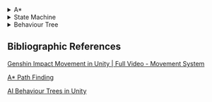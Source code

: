 <details>
  <summary>A*</summary>
  
# A\* Path Finding
```
🚩⬛⬛⬛⬜⬜🟥
⬜⬜🟥🟥⬛⬜🟥
⬜⬜⬜🟥⬜⬛🏁
🟥🟥⬜⬜⬜🟥🟥
```
Project done by [Francisco Oliveira](https://github.com/FranciscoOliveira7).

In this project I created a pathfinding system for the Battle Geese game.
Since the game has no height changes applied to it and it's using a free movement system, I made a 2 dimensional, matrix shaped grid for a pathfinding system.

# :open_file_folder: Scripts
```
📂pathfinding/
└📄Unit.cs
└📄PathFinding.cs
└📄PathGrid.cs
└📄Heap.cs
└📄PathNode.cs
└📄Line.cs
└📄Path.cs
└📄PathRequestManager.cs
```

# :wrench: In-Game Structure
Enemy object:
- `Unit.cs`
A* grid object:
- `PathGrid.cs`
- `PathFinding.cs`
- `PathRequestManager.cs`

# :gear: Functionality
## Path Node
The pathfinding grid is a matrix of nodes that contains:
- If it's walkable
- World position
- G, H and F costs
- Their parent
- x and y coords from the grid
## Path Grid
Assignable values:
- `unwalkableMask`
- `gridWorldSize`: x & y size *(in units)* of the grid
- `nodeRadius`
- `unwalkablePadding`: used to make sure enemies don't get stuck by walking in the corners of the obstacles

Sets the grid x and y count to by dividing the world size by the node diameter.
```cs
void Start() {...}
```
First it creates a matrix of `PathNode` with the x and y count defined on `Start()`.
Does a `unwalkableMask` sphere collision check with `nodeRadius` + `unwalkablePadding` radius on each world position and creates a `PathNode` with the unwalkable flag if it collides.
The grid is generated a __single time__ after the rooms are generated and does not update.
```cs
void CreateGrid() {...}
```
## Unit
- `minPathUpdateTime`
Assignable values:
- `target`
- `speed`
- `turnDst`
- `turnSpeed`

Coroutine
> 1. Waits `minPathUpdateTime` seconds
> 2. Sends a path request to `PathRequestManager`
> 3. `PathRequestManager` further calls `PathFinding` in a seperate cpu thread to improve performance
> 4. `PathFinding` returns a callback with `pathFound` success flag and a `Path`
> 3. Follows the new received path

</details>












<details>
  <summary>State Machine</summary>
  
# State Machine Overview

Project made by [Gonçalo Moreira](https://github.com/Omachine).

  For this project the use of the State machine was made to make debugging easier, improve readability and for it's reusable logic.
  Can be used in traps where they worked in a sequence of states or change depending on the enviroment.

# :open_file_folder: Scripts
```
📂StateMahine/
└📄BeartrapBaseState.cs
└📄IState.cs
└📄StateMachine.cs
📂Beartrap/
└📄BeartrapStateMachine.cs
└📄Beartrap.cs
```

## Working of the State Machine

The state machine consists of the following components:
- `StateMachine`: The core component that manages the current state and handles state transitions.
- `IState`: An interface that defines the methods each state must implement.
- `BaseState`: An abstract class that implements the `IState` interface and provides a base for specific states.

### StateMachine.cs

This script manages the state transitions and the current state of the object. It contains methods to:
- **initialize the state machine**
- **handle input**
- **update the state**
- **change the state**

### IState.cs

This interface defines the methods that each state must implement:
- **Enter**: Called when the state is entered.
- **Exit**: Called when the state is exited.
- **Update**: Called every frame to update the state.
- **PhysicsUpdate**: Called every physics update.
- **HandleInput**: Handles input for the state.

### BaseState.cs

This abstract class provides a base implementation for the `IState` interface. It contains a reference to the state machine and provides a constructor to initialize it.

## Example: Beartrap

The beartrap is an example of an object that uses the state machine to manage its states. The beartrap can be in one of two states: active or inactive. The state machine handles the transitions between these states and the behavior of the beartrap in each state.

### Beartrap.cs

This script represents the beartrap object in the game. It contains the following key elements:
- `BeartrapStateMachine`: Manages the states of the beartrap.
- `OnCollision`: Event triggered when another collider stays within the beartrap's collider.
- `BoxCollider`: The collider component of the beartrap.
- `CooldowndTime`: The cooldown time before the beartrap can be reactivated.
- `Damage`: The damage dealt by the beartrap.
- `sprites`: Array of sprites representing the beartrap in different states.
- `spriteRenderer`: The sprite renderer component of the beartrap.

```cs
void Start(){...}
```
Initiates the first state for this object wich in this case is going to be the ActiveState
```cs
void Update()
{
    BeartrapStateMachine.Update();
}
```
This will run the state machine update

### BeartrapStateMachine.cs

This script manages the state transitions of the beartrap. It contains:
- **Beartrap**: Reference to the beartrap object.
- **ActiveState**: The active state of the beartrap.
- **InactiveState**: The inactive state of the beartrap.

```cs
 public BeartrapStateMachine(Beartrap beartrap){...}
```
The constructor will reference the main script and instantiate each state of the object

### BeartrapBaseState.cs

This abstract class defines the base state for the beartrap. It implements the `IState` interface and provides a constructor for the state machine.


### BeartrapActiveState.cs

This script defines the behavior of the beartrap when it is active. Key methods include:
- **Enter**: Sets up the state, including subscribing to the `OnCollision` event and setting the sprite.
- **OnCollisionEnter**: Handles collisions, dealing damage to `IDamageable` objects and transitioning to the inactive state.
```cs
stateMachine.ChangeState(stateMachine.InactiveState);
```
- **Exit**: Unsubscribes from the `OnCollision` event.

### BeartrapInactiveState.cs

This script defines the behavior of the beartrap when it is inactive. Key methods include:
- **Enter**: Sets up the state, including resetting the elapsed time and setting the sprite.
- **Update**: Checks if the cooldown time has elapsed and transitions to the active state if it has.
```cs
stateMachine.ChangeState(stateMachine.ActiveState);
```
</details>

<details>
  <summary>Behaviour Tree</summary>

  # Behaviour Tree

Project made by [José Ferreira](https://github.com/Berna-97).

The Behaviour Tree was made out of the necessity of having dynamic and interesting enemies. Enemies are similar, so they re-use the same behaviours, making this a more pratical method than a state machine.
It is made out of Nodes, which are selected in the Tree through Sequences and Selectors, and each enemy has its own Tree.

# :open_file_folder: Scripts
```
📂BehaviourTree/
└📄Node.cs
└📄Selector.cs
└📄Sequence.cs
└📄Tree.cs
///////////
└📄AppleBT.cs
└📄BrocolliBT.cs
└📄CarotBT.cs
└📄TaskCheckCollision.cs
└📄TaskAttack.cs
└📄TastGoToTarget.cs
└ ...
```

## The way it works

Each enemy has a Tree associated with it, with Sequences and Selectors, that coordinate Tasks.

### Tree

The Tree is the basis, it contains basic information that is to be shared by different tasks, like the enemy's position or health.
It starts with a root node, and then branches to composite/leaf nodes. The leaf nodes do the actions, like attacking and walking. The composite nodes are all that's between the leaves and the root, tasked with choosing the correct leaf to process.

  Tree.cs:
```
        protected Node _root;

        protected void Start()
        {
            _root = SetupTree();
        }

        private void Update()
        {
            if (_root != null)
            {
                _root.Evaluate();
            }
        }

        protected abstract Node SetupTree();
```

  AppleBT.cs (example of a behavior tree in practice)
```
    protected override Node SetupTree()
    {
        unit = GetComponent<Unit>();
        unit.target = GameObject.FindGameObjectWithTag("Player").transform;
        _animator = transform.Find("Sprite").GetComponent<Animator>();
        EnemyHealthComponent healthComponent = GetComponent<EnemyHealthComponent>();
        Flip = new EnemySpriteFlip(transform);

        Node root = new Selector(new List<Node>
        {
                new Sequence(new List<Node>
                {
                    new WaitTask(attackCooldown),
                    new Sequence(new List<Node>{
                        new TaskCheckDistance(unit, attackRange, CheckType.inside),
                        new CheckTargetInSight(unit),
                        new TaskCheckDistance(unit, 1.5f, CheckType.outside),
                        new DashAttackTask(unit, 0.5f, 1f, dashSpeed, _animator),
                    }),
                })
          //  ),
        });
        
        return root;
    }
```

### Sequence

Sequences perform tasks in order, with each one returning either "Success", "Failure", or "Running".
  - If "Failure" is returned, the entire sequence fails and skips the rest of the tasks.
  - If "Success" is returned, the for cicle continues, and the next task is processed.
  - If "Running" is returned, the task is processed again.
  - If every task succeds, the sequence returns "Success"

    Sequence.cs:
```
            for (int i = index; i < children.Count; i++)
            {
                switch (children[i].Evaluate())
                {
                    case NodeState.FAILURE:
                        index = 0;
                        state = NodeState.FAILURE;
                        return state;
                    case NodeState.SUCCESS:
                        continue;
                    case NodeState.RUNNING:
                        index = i;
                        return NodeState.RUNNING;
                        // anyChildIsRunning = true;
                    default:
                        state = NodeState.SUCCESS;
                        return state;
                }
            }
            index = 0;
            state = NodeState.SUCCESS;
            return state;
```
### Selector

Selectors are similar to Sequences, but with a few differences:
  - "Failure" does not stop the selector, it just goes to the next task.
  - "Success" stops the selector.
  - If all tasks fail, the selector returns "Failure".

  Selector.cs:
 ```
            for (int i = index; i < children.Count; i++)
            {
                switch (children[i].Evaluate())
                {
                    case NodeState.FAILURE:
                        continue;
                    case NodeState.SUCCESS:
                        index = 0;
                        state = NodeState.SUCCESS;
                        return state;
                    case NodeState.RUNNING:
                        state = NodeState.RUNNING;
                        return state;
                    default:
                        continue;
                }
            }
            index = 0;
            state = NodeState.FAILURE;
            return state;
```

### Node

Nodes are the building blocks of the tree. Tasks, selectors, sequences, and even the root are all nodes.
Nodes are attached in a child-parent fashion, for easy access.

  Node.cs:
```
    protected NodeState state;

    public Node parent;
    protected List<Node> children = new List<Node>();

    private Dictionary<string, object> _dataContext = new Dictionary<string, object>();

    public Node()
    {
        parent = null;
    }
    public Node(List<Node> children)
    {
        foreach (Node child in children)
            _Attach(child);
    }

    private void _Attach(Node node)
    {
        node.parent = this;
        children.Add(node);
    }

    public virtual NodeState Evaluate() => NodeState.FAILURE;
```

### Task

Tasks are the leaf nodes in this behaviour tree. They contain the logic to each action in the enemy, including walking, checking range, attacking adn dashing.


StartFollowingTargetTask.cs (example of a simple task):

```
public class StartFollowingTargetTask : Node
{
    private Transform _target;
    private Unit _unit;
    private Animator _animator;

    public StartFollowingTargetTask(Transform target, Unit unit, Animator animator)
    {
        _target = target;
        _unit = unit;
        _animator = animator;
    }

    public override NodeState Evaluate()
    {
        _animator.SetBool("isWalking", true);
        _unit.target = _target;
        _unit.isStopped = false;
        
        state = NodeState.SUCCESS;
        return state;
    }
}
```

</details>

## Bibliographic References

[Genshin Impact Movement in Unity | Full Video - Movement System](https://youtu.be/kluTqsSUyN0)

[A* Path Finding](https://www.youtube.com/watch?v=-L-WgKMFuhE&list=PLFt_AvWsXl0cq5Umv3pMC9SPnKjfp9eGW&index=1)

[AI Behaviour Trees in Unity](https://www.youtube.com/watch?v=aR6wt5BlE-E)
